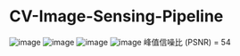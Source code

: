 # CV-Image-Sensing-Pipeline
![image](https://github.com/Kuo-chia-yuan/CV-Image-Sensing-Pipeline/assets/56677419/cffe646b-d51f-4199-b814-ace76137379c)
![image](https://github.com/Kuo-chia-yuan/CV-Image-Sensing-Pipeline/assets/56677419/6cca9f3c-dce2-4d42-899b-3bda9377c7ae)
![image](https://github.com/Kuo-chia-yuan/CV-Image-Sensing-Pipeline/assets/56677419/50f23c67-9644-4e67-baef-2e27a29d0b87)
![image](https://github.com/Kuo-chia-yuan/CV-Image-Sensing-Pipeline/assets/56677419/cf8f3f1d-c13d-41da-8e16-93ea3472288c)
峰值信噪比 (PSNR) = 54
